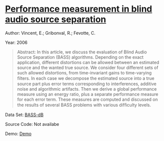 #  [Performance measurement in blind audio source separation](http://ieeexplore.ieee.org/document/1643671/)
Author: Vincent, E.; Gribonval, R.; Fevotte, C.

Year: 2006
>Abstract: In this article, we discuss the evaluation of Blind Audio Source Separation (BASS) algorithms. Depending on the exact application, different distortions can be allowed between an estimated source and the wanted true source. We consider four different sets of such allowed distortions, from time-invariant gains to time-varying ﬁlters. In each case we decompose the estimated source into a true source part plus error terms corresponding to interferences, additive noise and algorithmic artifacts. Then we derive a global performance measure using an energy ratio, plus a separate performance measure for each error term. These measures are computed and discussed on the results of several BASS problems with various difﬁculty levels.

Data Set: [BASS-dB](http://bass-db.gforge.inria.fr/BASS-dB/)

Source Code: Not availabe

Demo: [Demo](http://www.irisa.fr/metiss/home_html-fr/switchLanguage%3Fset_language=en.html)

